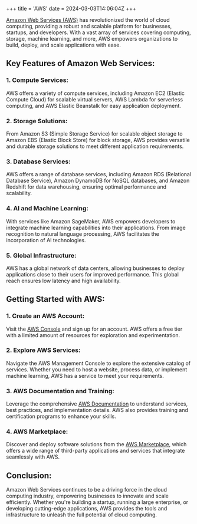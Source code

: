 +++
title = 'AWS'
date = 2024-03-03T14:06:04Z
+++

[Amazon Web Services (AWS)](https://aws.amazon.com/) has revolutionized the world of cloud computing, providing a robust and scalable platform for businesses, startups, and developers. With a vast array of services covering computing, storage, machine learning, and more, AWS empowers organizations to build, deploy, and scale applications with ease.

## Key Features of Amazon Web Services:

### 1. **Compute Services:**
AWS offers a variety of compute services, including Amazon EC2 (Elastic Compute Cloud) for scalable virtual servers, AWS Lambda for serverless computing, and AWS Elastic Beanstalk for easy application deployment.

### 2. **Storage Solutions:**
From Amazon S3 (Simple Storage Service) for scalable object storage to Amazon EBS (Elastic Block Store) for block storage, AWS provides versatile and durable storage solutions to meet different application requirements.

### 3. **Database Services:**
AWS offers a range of database services, including Amazon RDS (Relational Database Service), Amazon DynamoDB for NoSQL databases, and Amazon Redshift for data warehousing, ensuring optimal performance and scalability.

### 4. **AI and Machine Learning:**
With services like Amazon SageMaker, AWS empowers developers to integrate machine learning capabilities into their applications. From image recognition to natural language processing, AWS facilitates the incorporation of AI technologies.

### 5. **Global Infrastructure:**
AWS has a global network of data centers, allowing businesses to deploy applications close to their users for improved performance. This global reach ensures low latency and high availability.

## Getting Started with AWS:

### 1. **Create an AWS Account:**
Visit the [AWS Console](https://aws.amazon.com/console/) and sign up for an account. AWS offers a free tier with a limited amount of resources for exploration and experimentation.

### 2. **Explore AWS Services:**
Navigate the AWS Management Console to explore the extensive catalog of services. Whether you need to host a website, process data, or implement machine learning, AWS has a service to meet your requirements.

### 3. **AWS Documentation and Training:**
Leverage the comprehensive [AWS Documentation](https://docs.aws.amazon.com/) to understand services, best practices, and implementation details. AWS also provides training and certification programs to enhance your skills.

### 4. **AWS Marketplace:**
Discover and deploy software solutions from the [AWS Marketplace](https://aws.amazon.com/marketplace/), which offers a wide range of third-party applications and services that integrate seamlessly with AWS.

## Conclusion:

Amazon Web Services continues to be a driving force in the cloud computing industry, empowering businesses to innovate and scale efficiently. Whether you're building a startup, running a large enterprise, or developing cutting-edge applications, AWS provides the tools and infrastructure to unleash the full potential of cloud computing.
